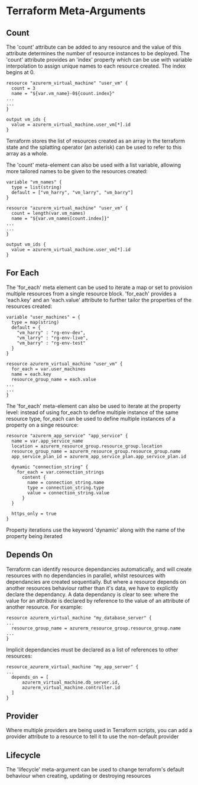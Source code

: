 # Terraform Meta-Arguments

## Count

The 'count' attribute can be added to any resource and the value of this 
attribute determines the number of resource instances to be deployed. The 
'count' attribute provides an 'index' property which can be use with 
variable interpolation to assign unique names to each resource created. The 
index begins at 0.

```hcl
resource "azurerm_virtual_machine" "user_vm" {
  count = 3
  name = "${var.vm_name}-0${count.index}"
...
...
}

output vm_ids {
  value = azurerm_virtual_machine.user_vm[*].id
}
```

Terraform stores the list of resources created as an array in the terraform
state and the splatting operator (an asterisk) can be used to refer to this array as a 
whole.

The 'count' meta-element can also be used with a list variable, allowing more 
tailored names to be given to the resources created:

```hcl
variable "vm_names" {
  type = list(string)
  default = ["vm_harry", "vm_larry", "vm_barry"]
}

resource "azurerm_virtual_machine" "user_vm" {
  count = length(var.vm_names)
  name = "${var.vm_names[count.index]}"
...
...
}

output vm_ids {
  value = azurerm_virtual_machine.user_vm[*].id
}
```

## For Each

The 'for_each' meta element can be used to iterate a map or set 
to provision multiple resources from a single 
resource block. 'for_each' provides a 'each.key' and an 'each.value' attribute
to further tailor the properties of the resources created:

```hcl
variable "user_machines" = {
  type = map(string)
  default = {
    "vm_harry" : "rg-env-dev",
    "vm_larry" : "rg-env-live",
    "vm_barry" : "rg-env-test"
  }
}

resource azurerm_virtual_machine "user_vm" {
  for_each = var.user_machines
  name = each.key
  resource_group_name = each.value
...
...
}
```

The 'for_each' meta-element can also be used to iterate at the property level: instead of using for_each to define multiple instance of the same resource type, for_each can be used to define multiple instances of a property on a singe resource:

```hcl
resource "azurerm_app_service" "app_service" {
  name = var.app_service_name
  location = azurerm_resource_group.resource_group.location
  resource_group_name = azurerm_resource_group.resource_group.name
  app_service_plan_id = azurerm_app_service_plan.app_service_plan.id

  dynamic "connection_string" {
    for_each = var.connection_strings
      content {
        name = connection_string.name
        type = connection_string.type
        value = connection_string.value
      }
  }

  https_only = true
}
```

Property iterations use the keyword 'dynamic' along with the name of the 
property being iterated

## Depends On

Terraform can identify resource dependancies automatically, and will create
resources with no dependancies in parallel, whilst resources with dependancies
are created sequentially. But where a resource depends on another resources 
behaviour rather than it's data, we have to explicitly declare the dependancy. A 
data dependancy is clear to see: where the value for an attribute is declared by
reference to the value of an attribute of another resource. For example:

```hcl
resource azurerm_virtual_machine "my_database_server" {
...
  resource_group_name = azurerm_resource_group.resource_group.name
...
}
```

Implicit dependancies must be declared as a list of references to other 
resources:

```hcl
resource_azurerm_virtual_machine "my_app_server" {
...
  depends_on = [
      azurerm_virtual_machine.db_server.id,
      azurerm_virtual_machine.controller.id
  ]
}
```

## Provider

Where multiple providers are being used in Terraform scripts, you can add
a provider attribute to a resource to tell it to use the non-default provider

## Lifecycle

The 'lifecycle' meta-argument can be used to change terraform's default 
behaviour when creating, updating or destroying resources

